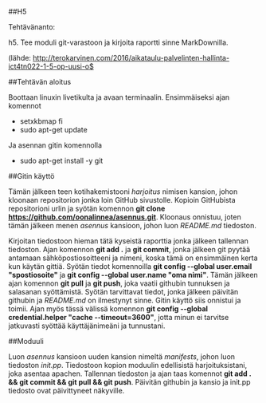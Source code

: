 ##H5

Tehtävänanto:

h5. Tee moduli git-varastoon ja kirjoita raportti sinne MarkDownilla.

(lähde: http://terokarvinen.com/2016/aikataulu-palvelinten-hallinta-ict4tn022-1-5-op-uusi-o$

##Tehtävän aloitus

Boottaan linuxin livetikulta ja avaan terminaalin. Ensimmäiseksi ajan komennot
* setxkbmap fi
* sudo apt-get update

Ja asennan gitin komennolla
* sudo apt-get install -y git

##Gitin käyttö

Tämän jälkeen teen kotihakemistooni _harjoitus_ nimisen kansion, johon kloonaan repositorion jonka loin GitHub sivustolle. Kopioin GitHubista repositorioni urlin ja syötän komennon **git clone https://github.com/oonalinnea/asennus.git**. Kloonaus onnistuu, joten tämän jälkeen menen _asennus_ kansioon, johon luon _README.md_ tiedoston. 

Kirjoitan tiedostoon hieman tätä kyseistä raporttia jonka jälkeen tallennan tiedoston. Ajan komennon **git add .** ja **git commit**, jonka jälkeen git pyytää antamaan sähköpostiosoitteeni ja nimeni, koska tämä on ensimmäinen kerta kun käytän gittiä. Syötän tiedot komennoilla **git config --global user.email "spostiosoite"** ja **git config --global user.name "oma nimi"**. Tämän jälkeen ajan komennon **git pull** ja **git push**, joka vaatii githubin tunnuksen ja salasanan syöttämistä. Syötän tarvittavat tiedot, jonka jälkeen päivitän githubin ja _README.md_ on ilmestynyt sinne. Gitin käyttö siis onnistui ja toimii. Ajan myös tässä välissä komennon **git config --global credential.helper "cache --timeout=3600"**, jotta minun ei tarvitse jatkuvasti syöttää käyttäjänimeäni ja tunnustani. 

##Moduuli

Luon _asennus_ kansioon uuden kansion nimeltä _manifests_, johon luon tiedoston _init.pp_. Tiedostoon kopion moduulin edellisistä harjoituksistani, joka asentaa apachen. Tallennan tiedoston ja ajan taas komennot **git add . && git commit && git pull && git push**. Päivitän githubin ja kansio ja init.pp tiedosto ovat päivittyneet näkyville. 





